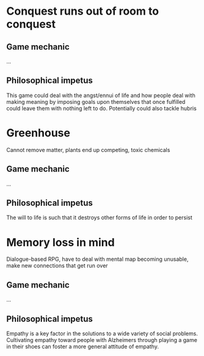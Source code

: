 # Conquest runs out of room to conquest

## Game mechanic

...

## Philosophical impetus

This game could deal with the angst/ennui of life and how people deal with making meaning by imposing goals upon themselves that once fulfilled could leave them with nothing left to do. Potentially could also tackle hubris

# Greenhouse

Cannot remove matter, plants end up competing, toxic chemicals

## Game mechanic

...

## Philosophical impetus

The will to life is such that it destroys other forms of life in order to persist

# Memory loss in mind

Dialogue-based RPG, have to deal with mental map becoming unusable, make new
connections that get run over

## Game mechanic

...

## Philosophical impetus

Empathy is a key factor in the solutions to a wide variety of social problems.
Cultivating empathy toward people with Alzheimers through playing a game in
their shoes can foster a more general attitude of empathy.
